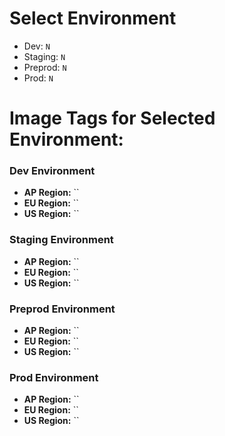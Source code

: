 # Select Environment
- Dev: `N`
- Staging: `N`
- Preprod: `N`
- Prod: `N`

# Image Tags for Selected Environment:
### Dev Environment 
- **AP Region:** ``
- **EU Region:** ``
- **US Region:** ``
### Staging Environment 
- **AP Region:** ``
- **EU Region:** ``
- **US Region:** ``
### Preprod Environment 
- **AP Region:** ``
- **EU Region:** ``
- **US Region:** ``
### Prod Environment 
- **AP Region:** ``
- **EU Region:** ``
- **US Region:** ``
